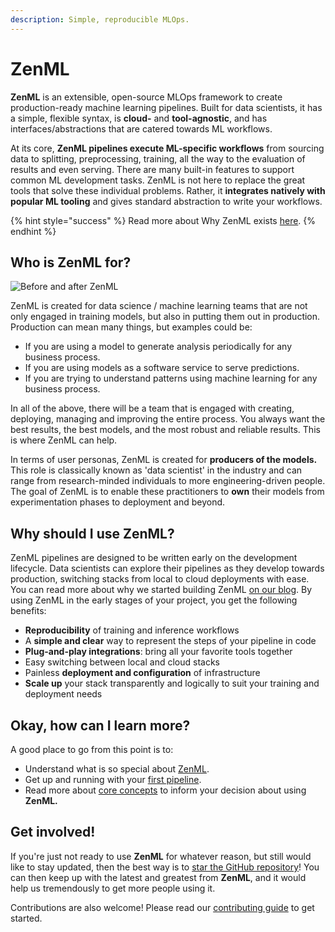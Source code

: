 ```yaml
---
description: Simple, reproducible MLOps.
---
```


# ZenML

**ZenML** is an extensible, open-source MLOps framework to create production-ready machine learning pipelines. Built 
for data scientists, it has a simple, flexible syntax, is **cloud-** and **tool-agnostic**, and has 
interfaces/abstractions that are catered towards ML workflows.

At its core, **ZenML pipelines execute ML-specific workflows** from sourcing data to splitting, preprocessing,
training, all the way to the evaluation of results and even serving. There are many built-in features to support 
common ML development tasks. ZenML is not here to replace the great tools that solve these individual problems. 
Rather, it **integrates natively with popular ML tooling** and gives standard abstraction to write your workflows.

{% hint style="success" %}
Read more about Why ZenML exists [here](why-zenml.md).
{% endhint %}

## Who is ZenML for?

![Before and after ZenML](../assets/sam-side-by-side-full-text.png)

ZenML is created for data science / machine learning teams that are not only engaged in training models, but also in 
putting them out in production. Production can mean many things, but examples could be:

* If you are using a model to generate analysis periodically for any business process.
* If you are using models as a software service to serve predictions.
* If you are trying to understand patterns using machine learning for any business process.

In all of the above, there will be a team that is engaged with creating, deploying, managing and improving the entire
process. You always want the best results, the best models, and the most robust and reliable results. This is where
ZenML can help.

In terms of user personas, ZenML is created for **producers of the models.** This role is classically known as 
'data scientist' in the industry and can range from research-minded individuals to more engineering-driven people.
The goal of ZenML is to enable these practitioners to **own** their models from experimentation phases to deployment 
and beyond.

## Why should I use ZenML?

ZenML pipelines are designed to be written early on the development lifecycle. Data scientists can explore their 
pipelines as they develop towards production, switching stacks from local to cloud deployments with ease. You can 
read more about why we started building ZenML [on our blog](https://blog.zenml.io/why-zenml/). By using ZenML in the 
early stages of your project, you get the following benefits:

* **Reproducibility** of training and inference workflows
* A **simple and clear** way to represent the steps of your pipeline in code
* **Plug-and-play integrations**: bring all your favorite tools together
* Easy switching between local and cloud stacks
* Painless **deployment and configuration** of infrastructure
* **Scale up** your stack transparently and logically to suit your training and deployment needs

## Okay, how can I learn more?

A good place to go from this point is to:

* Understand what is so special about [ZenML](why-zenml.md).
* Get up and running with your [first pipeline](quickstart-guide.md).
* Read more about [core concepts](core-concepts.md) to inform your decision about using **ZenML.**

## Get involved!

If you're just not ready to use **ZenML** for whatever reason, but still would like to stay updated, then the best 
way is to [star the GitHub repository](https://github.com/zenml-io/zenml)! You can then keep up with the latest and 
greatest from **ZenML**, and it would help us tremendously to get more people using it.

Contributions are also welcome! Please read our [contributing guide](../../../CONTRIBUTING.md) to get started.
